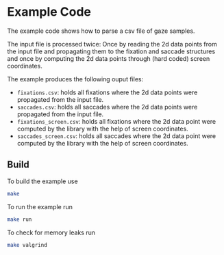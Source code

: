 # Example Code

The example code shows how to parse a csv file of gaze samples.

The input file is processed twice:
Once by reading the 2d data points from the input file and propagating them to the fixation and saccade structures and once by computing the 2d data points through (hard coded) screen coordinates.

The example produces the following ouput files:
- `fixations.csv`: holds all fixations where the 2d data points were propagated from the input file.
- `saccades.csv`: holds all saccades where the 2d data points were propagated from the input file.
- `fixations_screen.csv`: holds all fixations where the 2d data point were computed by the library with the help of screen coordinates.
- `saccades_screen.csv`: holds all saccades where the 2d data point were computed by the library with the help of screen coordinates.

## Build

To build the example use

```sh
make
```

To run the example run

```sh
make run
```

To check for memory leaks run

```sh
make valgrind
```
